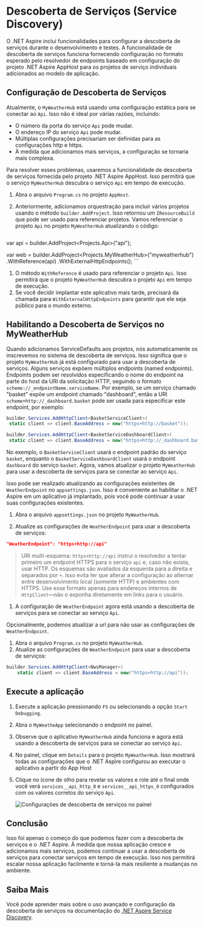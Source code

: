 # Descoberta de Serviços (Service Discovery)

O .NET Aspire inclui funcionalidades para configurar a descoberta de serviços durante o desenvolvimento e testes. A funcionalidade de descoberta de serviços funciona fornecendo configuração no formato esperado pelo resolvedor de endpoints baseado em configuração do projeto .NET Aspire AppHost para os projetos de serviço individuais adicionados ao modelo de aplicação.

## Configuração de Descoberta de Serviços

Atualmente, o `MyWeatherHub` está usando uma configuração estática para se conectar ao `Api`. Isso não é ideal por várias razões, incluindo:

- O número da porta do serviço `Api` pode mudar.
- O endereço IP do serviço `Api` pode mudar.
- Múltiplas configurações precisariam ser definidas para as configurações http e https.
- À medida que adicionamos mais serviços, a configuração se tornaria mais complexa.

Para resolver esses problemas, usaremos a funcionalidade de descoberta de serviços fornecida pelo projeto .NET Aspire AppHost. Isso permitirá que o serviço `MyWeatherHub` descubra o serviço `Api` em tempo de execução.

1. Abra o arquivo `Program.cs` no projeto `AppHost`.
1. Anteriormente, adicionamos orquestração para incluir vários projetos usando o método `builder.AddProject`. Isso retornou um `IResourceBuild` que pode ser usado para referenciar projetos. Vamos referenciar o projeto `Api` no projeto `MyWeatherHub` atualizando o código:

    ```csharp

 var api = builder.AddProject<Projects.Api>("api");

 var web = builder.AddProject<Projects.MyWeatherHub>("myweatherhub")
  .WithReference(api)
  .WithExternalHttpEndpoints();
    ```

1. O método `WithReference` é usado para referenciar o projeto `Api`. Isso permitirá que o projeto `MyWeatherHub` descubra o projeto `Api` em tempo de execução.
1. Se você decidir implantar este aplicativo mais tarde, precisará da chamada para `WithExternalHttpEndpoints` para garantir que ele seja público para o mundo externo.

## Habilitando a Descoberta de Serviços no MyWeatherHub

Quando adicionamos ServiceDefaults aos projetos, nós automaticamente os inscrevemos no sistema de descoberta de serviços. Isso significa que o projeto `MyWeatherHub` já está configurado para usar a descoberta de serviços.
Alguns serviços expõem múltiplos endpoints (named endpoints). Endpoints podem ser resolvidos especificando o nome do endpoint na parte do host da URI da solicitação HTTP, seguindo o formato `scheme://_endpointName.serviceName`. Por exemplo, se um serviço chamado "basket" expõe um endpoint chamado "dashboard", então a URI `scheme+http://_dashboard.basket` pode ser usada para especificar este endpoint, por exemplo:

```csharp
builder.Services.AddHttpClient<BasketServiceClient>(
 static client => client.BaseAddress = new("https+http://basket"));

builder.Services.AddHttpClient<BasketServiceDashboardClient>(
 static client => client.BaseAddress = new("https+http://_dashboard.basket"));
```

No exemplo, o `BasketServiceClient` usará o endpoint padrão do serviço `basket`, enquanto o `BasketServiceDashboardClient` usará o endpoint `dashboard` do serviço `basket`. Agora, vamos atualizar o projeto `MyWeatherHub` para usar a descoberta de serviços para se conectar ao serviço `Api`.

Isso pode ser realizado atualizando as configurações existentes de `WeatherEndpoint` no `appsettings.json`. Isso é conveniente ao habilitar o .NET Aspire em um aplicativo já implantado, pois você pode continuar a usar suas configurações existentes.

1. Abra o arquivo `appsettings.json` no projeto `MyWeatherHub`.

1. Atualize as configurações de `WeatherEndpoint` para usar a descoberta de serviços:

```json
"WeatherEndpoint": "https+http://api"
```

> URI multi-esquema: `https+http://api` instrui o resolvedor a tentar primeiro um endpoint HTTPS para o serviço `api` e, caso não exista, usar HTTP. Os esquemas são avaliados da esquerda para a direita e separados por `+`. Isso evita ter que alterar a configuração ao alternar entre desenvolvimento local (somente HTTP) e ambientes com HTTPS. Use esse formato apenas para endereços internos de `HttpClient`—não o exponha diretamente em links para o usuário.

1. A configuração de `WeatherEndpoint` agora está usando a descoberta de serviços para se conectar ao serviço `Api`.

Opcionalmente, podemos atualizar a url para não usar as configurações de `WeatherEndpoint`.

1. Abra o arquivo `Program.cs` no projeto `MyWeatherHub`.
1. Atualize as configurações de `WeatherEndpoint` para usar a descoberta de serviços:

```csharp
builder.Services.AddHttpClient<NwsManager>(
    static client => client.BaseAddress = new("https+http://api"));
```

## Execute a aplicação

1. Execute a aplicação pressionando `F5` ou selecionando a opção `Start Debugging`.
1. Abra o `MyWeatheApp` selecionando o endpoint no painel.
1. Observe que o aplicativo `MyWeatherHub` ainda funciona e agora está usando a descoberta de serviços para se conectar ao serviço `Api`.
1. No painel, clique em `Details` para o projeto `MyWeatherHub`. Isso mostrará todas as configurações que o .NET Aspire configurou ao executar o aplicativo a partir do App Host
1. Clique no ícone de olho para revelar os valores e role até o final onde você verá `services__api_http_0` e `services__api_https_0` configurados com os valores corretos do serviço `Api`.

    ![Configurações de descoberta de serviços no painel](.../media/dashboard-servicediscovery.png)

## Conclusão

Isso foi apenas o começo do que podemos fazer com a descoberta de serviços e o .NET Aspire. À medida que nossa aplicação cresce e adicionamos mais serviços, podemos continuar a usar a descoberta de serviços para conectar serviços em tempo de execução. Isso nos permitirá escalar nossa aplicação facilmente e torná-la mais resiliente a mudanças no ambiente.

## Saiba Mais

Você pode aprender mais sobre o uso avançado e configuração da descoberta de serviços na documentação do [.NET Aspire Service Discovery](https://learn.microsoft.com/dotnet/aspire/service-discovery/overview).
